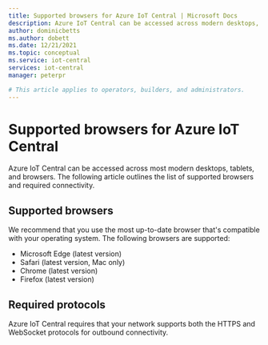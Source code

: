 ```yaml
---
title: Supported browsers for Azure IoT Central | Microsoft Docs
description: Azure IoT Central can be accessed across modern desktops, tablets and browsers. This article outlines the list of supported browsers.
author: dominicbetts
ms.author: dobett
ms.date: 12/21/2021
ms.topic: conceptual
ms.service: iot-central
services: iot-central
manager: peterpr

# This article applies to operators, builders, and administrators.
---
```

# Supported browsers for Azure IoT Central

Azure IoT Central can be accessed across most modern desktops, tablets, and browsers. The following article outlines the list of supported browsers and required connectivity.  

## Supported browsers
We recommend that you use the most up-to-date browser that's compatible with your operating system. The following browsers are supported:
- Microsoft Edge (latest version)
- Safari (latest version, Mac only)
- Chrome (latest version)
- Firefox (latest version)

## Required protocols
Azure IoT Central requires that your network supports both the HTTPS and WebSocket protocols for outbound connectivity.
